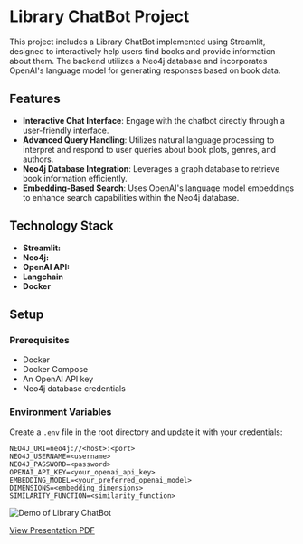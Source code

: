 # Library ChatBot Project

This project includes a Library ChatBot implemented using Streamlit, designed to interactively help users find books and provide information about them. The backend utilizes a Neo4j database and incorporates OpenAI's language model for generating responses based on book data.

## Features

- **Interactive Chat Interface**: Engage with the chatbot directly through a user-friendly interface.
- **Advanced Query Handling**: Utilizes natural language processing to interpret and respond to user queries about book plots, genres, and authors.
- **Neo4j Database Integration**: Leverages a graph database to retrieve book information efficiently.
- **Embedding-Based Search**: Uses OpenAI's language model embeddings to enhance search capabilities within the Neo4j database.

## Technology Stack

- **Streamlit:** 
- **Neo4j:**
- **OpenAI API:**
- **Langchain**
- **Docker**

## Setup

### Prerequisites

- Docker
- Docker Compose
- An OpenAI API key
- Neo4j database credentials

### Environment Variables

Create a `.env` file in the root directory and update it with your credentials:

```plaintext
NEO4J_URI=neo4j://<host>:<port>
NEO4J_USERNAME=<username>
NEO4J_PASSWORD=<password>
OPENAI_API_KEY=<your_openai_api_key>
EMBEDDING_MODEL=<your_preferred_openai_model>
DIMENSIONS=<embedding_dimensions>
SIMILARITY_FUNCTION=<similarity_function>
```

![Demo of Library ChatBot](./asserts/demo.gif)


[View Presentation PDF](./asserts/Presentation_1.pdf)



